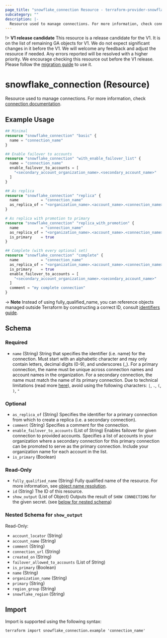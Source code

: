 ```yaml
---
page_title: "snowflake_connection Resource - terraform-provider-snowflake"
subcategory: ""
description: |-
  Resource used to manage connections. For more information, check connection documentation https://docs.snowflake.com/en/sql-reference/sql/create-connection.html.
---
```


!> **V1 release candidate** This resource is a release candidate for the V1. It is on the list of remaining GA objects for V1. We do not expect significant changes in it before the V1. We will welcome any feedback and adjust the resource if needed. Any errors reported will be resolved with a higher priority. We encourage checking this resource out before the V1 release. Please follow the [migration guide](https://github.com/Snowflake-Labs/terraform-provider-snowflake/blob/main/MIGRATION_GUIDE.md#v0970--v0980) to use it.

# snowflake_connection (Resource)

Resource used to manage connections. For more information, check [connection documentation](https://docs.snowflake.com/en/sql-reference/sql/create-connection.html).

## Example Usage

```terraform
## Minimal
resource "snowflake_connection" "basic" {
  name = "connection_name"
}

## Enable failover to accounts
resource "snowflake_connection" "with_enable_failover_list" {
  name = "connection_name"
  enable_failover_to_accounts = [
    "<secondary_account_organization_name>.<secondary_account_name>"
  ]
}

## As replica
resource "snowflake_connection" "replica" {
  name          = "connection_name"
  as_replica_of = "<organization_name>.<account_name>.<connection_name>"
}

# As replica with promotion to primary
resource "snowflake_connection" "replica_with_promotion" {
  name          = "connection_name"
  as_replica_of = "<organization_name>.<account_name>.<connection_name>"
  is_primary    = true
}

## Complete (with every optional set)
resource "snowflake_connection" "complete" {
  name          = "connection_name"
  as_replica_of = "<organization_name>.<account_name>.<connection_name>"
  is_primary    = true
  enable_failover_to_accounts = [
    "<secondary_account_organization_name>.<secondary_account_name>"
  ]
  comment = "my complete connection"
}
```
-> **Note** Instead of using fully_qualified_name, you can reference objects managed outside Terraform by constructing a correct ID, consult [identifiers guide](https://registry.terraform.io/providers/Snowflake-Labs/snowflake/latest/docs/guides/identifiers#new-computed-fully-qualified-name-field-in-resources).
<!-- TODO(SNOW-1634854): include an example showing both methods-->

<!-- schema generated by tfplugindocs -->
## Schema

### Required

- `name` (String) String that specifies the identifier (i.e. name) for the connection. Must start with an alphabetic character and may only contain letters, decimal digits (0-9), and underscores (_). For a primary connection, the name must be unique across connection names and account names in the organization. For a secondary connection, the name must match the name of its primary connection. Due to technical limitations (read more [here](https://github.com/Snowflake-Labs/terraform-provider-snowflake/blob/main/docs/technical-documentation/identifiers_rework_design_decisions.md#known-limitations-and-identifier-recommendations)), avoid using the following characters: `|`, `.`, `(`, `)`, `"`

### Optional

- `as_replica_of` (String) Specifies the identifier for a primary connection from which to create a replica (i.e. a secondary connection).
- `comment` (String) Specifies a comment for the connection.
- `enable_failover_to_accounts` (List of String) Enables failover for given connection to provided accounts. Specifies a list of accounts in your organization where a secondary connection for this primary connection can be promoted to serve as the primary connection. Include your organization name for each account in the list.
- `is_primary` (Boolean)

### Read-Only

- `fully_qualified_name` (String) Fully qualified name of the resource. For more information, see [object name resolution](https://docs.snowflake.com/en/sql-reference/name-resolution).
- `id` (String) The ID of this resource.
- `show_output` (List of Object) Outputs the result of `SHOW CONNECTIONS` for the given secret. (see [below for nested schema](#nestedatt--show_output))

<a id="nestedatt--show_output"></a>
### Nested Schema for `show_output`

Read-Only:

- `account_locator` (String)
- `account_name` (String)
- `comment` (String)
- `connection_url` (String)
- `created_on` (String)
- `failover_allowed_to_accounts` (List of String)
- `is_primary` (Boolean)
- `name` (String)
- `organization_name` (String)
- `primary` (String)
- `region_group` (String)
- `snowflake_region` (String)

## Import

Import is supported using the following syntax:

```shell
terraform import snowflake_connection.example 'connection_name'
```
